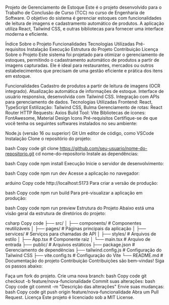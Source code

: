 Projeto de Gerenciamento de Estoque
Este é o projeto desenvolvido para o Trabalho de Conclusão de Curso (TCC) no curso de Engenharia de Software. O objetivo do sistema é gerenciar estoques com funcionalidades de leitura de imagens e cadastramento automático de produtos. A aplicação utiliza React, Tailwind CSS, e outras bibliotecas para fornecer uma interface moderna e eficiente.

Índice
Sobre o Projeto
Funcionalidades
Tecnologias Utilizadas
Pré-requisitos
Instalação
Execução
Estrutura do Projeto
Contribuição
Licença
Sobre o Projeto
Este sistema foi projetado para otimizar o gerenciamento de estoques, permitindo o cadastramento automático de produtos a partir de imagens capturadas. Ele é ideal para restaurantes, mercados ou outros estabelecimentos que precisam de uma gestão eficiente e prática dos itens em estoque.

Funcionalidades
Cadastro de produtos a partir de leitura de imagens (OCR integrado).
Atualização automática de informações de estoque.
Interface de usuário responsiva, desenvolvida com Tailwind CSS.
Integração com APIs para gerenciamento de dados.
Tecnologias Utilizadas
Frontend: React, TypeScript
Estilização: Tailwind CSS, Bulma
Gerenciamento de rotas: React Router
HTTP Requests: Axios
Build Tool: Vite
Bibliotecas de ícones: FontAwesome, Material Design Icons
Pré-requisitos
Certifique-se de que você tenha os seguintes softwares instalados no seu ambiente:

Node.js (versão 16 ou superior)
Git
Um editor de código, como VSCode
Instalação
Clone o repositório do projeto:

bash
Copy code
git clone https://github.com/seu-usuario/nome-do-repositorio.git
cd nome-do-repositorio
Instale as dependências:

bash
Copy code
npm install
Execução
Inicie o servidor de desenvolvimento:

bash
Copy code
npm run dev
Acesse a aplicação no navegador:

arduino
Copy code
http://localhost:5173
Para criar a versão de produção:

bash
Copy code
npm run build
Para pré-visualizar a aplicação em produção:

bash
Copy code
npm run preview
Estrutura do Projeto
Abaixo está uma visão geral da estrutura de diretórios do projeto:

csharp
Copy code
├── src/
│   ├── components/    # Componentes reutilizáveis
│   ├── pages/         # Páginas principais da aplicação
│   ├── services/      # Serviços para chamadas de API
│   ├── styles/        # Arquivos de estilo
│   ├── App.tsx        # Componente raiz
│   └── main.tsx       # Arquivo de entrada
├── public/            # Arquivos estáticos
├── package.json       # Gerenciamento de dependências
├── tailwind.config.js # Configuração do Tailwind CSS
├── vite.config.ts     # Configuração do Vite
└── README.md          # Documentação do projeto
Contribuição
Contribuições são bem-vindas! Siga os passos abaixo:

Faça um fork do projeto.
Crie uma nova branch:
bash
Copy code
git checkout -b feature/nova-funcionalidade
Commit suas alterações:
bash
Copy code
git commit -m "Descrição das alterações"
Envie suas mudanças:
bash
Copy code
git push origin feature/nova-funcionalidade
Abra um Pull Request.
Licença
Este projeto é licenciado sob a MIT License.

